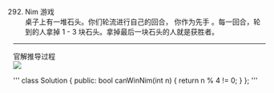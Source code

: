292. Nim 游戏  
桌子上有一堆石头。你们轮流进行自己的回合， 你作为先手 。每一回合，轮到的人拿掉 1 - 3 块石头。拿掉最后一块石头的人就是获胜者。  
---

官解推导过程  
![](/一些奇妙的算法/Nim游戏官解思路.png)
  
'''
class Solution {
public:
    bool canWinNim(int n) {
        return n % 4 != 0;
    }
};
'''



